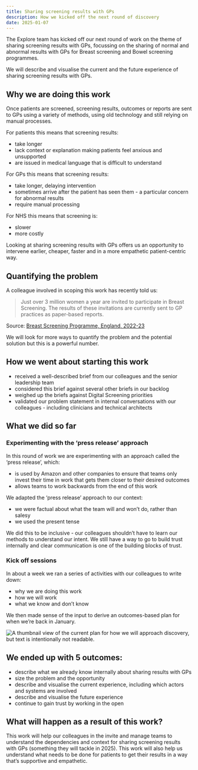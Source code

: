 ```yaml
---
title: Sharing screening results with GPs
description: How we kicked off the next round of discovery
date: 2025-01-07
---
```


The Explore team has kicked off our next round of work on the theme of sharing screening results with GPs, focussing on the sharing of normal and abnormal results with GPs for Breast screening and Bowel screening programmes.

We will describe and visualise the current and the future experience of sharing screening results with GPs.

## Why we are doing this work

Once patients are screened, screening results, outcomes or reports are sent to GPs using a variety of methods, using old technology and still relying on manual processes.

For patients this means that screening results:

* take longer
* lack context or explanation making patients feel anxious and unsupported
* are issued in medical language that is difficult to understand

For GPs this means that screening results:

* take longer, delaying intervention
* sometimes arrive after the patient has seen them - a particular concern for abnormal results
* require manual processing

For NHS this means that screening is:

* slower
* more costly

Looking at sharing screening results with GPs offers us an opportunity to intervene earlier, cheaper, faster and in a more empathetic patient-centric way.

## Quantifying the problem

A colleague involved in scoping this work has recently told us:

> Just over 3 million women a year are invited to participate in Breast Screening. The results of these invitations are currently sent to GP practices as paper-based reports.

Source: [Breast Screening Programme, England, 2022-23](https://digital.nhs.uk/data-and-information/publications/statistical/breast-screening-programme/england---2022-23/mainreport2223)

We will look for more ways to quantify the problem and the potential solution but this is a powerful number.

## How we went about starting this work

* received a well-described brief from our colleagues and the senior leadership team
* considered this brief against several other briefs in our backlog
* weighed up the briefs against Digital Screening priorities
* validated our problem statement in internal conversations with our colleagues - including clinicians and technical architects

## What we did so far

### Experimenting with the ‘press release’ approach

In this round of work we are experimenting with an approach called the ‘press release’, which:

* is used by Amazon and other companies to ensure that teams only invest their time in work that gets them closer to their desired outcomes
* allows teams to work backwards from the end of this work


We adapted the ‘press release’ approach to our context:

* we were factual about what the team will and won’t do, rather than salesy
* we used the present tense


We did this to be inclusive - our colleagues shouldn’t have to learn our methods to understand our intent. We still have a way to go to build trust internally and clear communication is one of the building blocks of trust.


### Kick off sessions

In about a week we ran a series of activities with our colleagues to write down:

* why we are doing this work
* how we will work
* what we know and don’t know

We then made sense of the input to derive an outcomes-based plan for when we’re back in January.

![A thumbnail view of the current plan for how we will approach discovery, but text is intentionally not readable.](share-screening-results-with-GPs-kickoff.png "Discovery plan zoomed out")

## We ended up with 5 outcomes:

* describe what we already know internally about sharing results with GPs
* size the problem and the opportunity
* describe and visualise the current experience, including which actors and systems are involved
* describe and visualise the future experience
* continue to gain trust by working in the open


## What will happen as a result of this work?

This work will help our colleagues in the invite and manage teams to understand the dependencies and context for sharing screening results with GPs (something they will tackle in 2025).
This work will also help us understand what needs to be done for patients to get their results in a way that’s supportive and empathetic.

